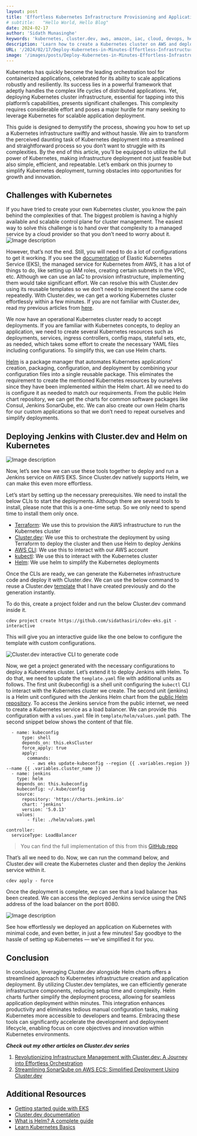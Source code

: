 ```yaml
---
layout: post
title: 'Effortless Kubernetes Infrastructure Provisioning and Application Deployment with Cluster.dev and Helm Charts'
# subtitle:   "Hello World, Hello Blog"
date: 2024-02-17
author: 'Sidath Munasinghe'
keywords: 'kubernetes, cluster.dev, aws, amazon, iac, cloud, devops, helm, sidath, munasinghe'
description: 'Learn how to create a Kubernetes cluster on AWS and deploy a Jenkins service via Helm within minutes using Cluster.dev'
URL: '/2024/02/17/Deploy-Kubernetes-in-Minutes-Effortless-Infrastructure-Creation-and-Application-Deployment-with-Cluster.dev-and-Helm-Charts/'
image: '/images/posts/Deploy-Kubernetes-in-Minutes-Effortless-Infrastructure-Creation-and-Application-Deployment-with-Cluster.dev-and-Helm-Charts/k8-with-helm.png'
---
```


Kubernetes has quickly become the leading orchestration tool for containerized applications, celebrated for its ability to scale applications robustly and resiliently. Its success lies in a powerful framework that adeptly handles the complex life cycles of distributed applications. Yet, deploying Kubernetes cluster infrastructure, essential for tapping into this platform’s capabilities, presents significant challenges. This complexity requires considerable effort and poses a major hurdle for many seeking to leverage Kubernetes for scalable application deployment.

This guide is designed to demystify the process, showing you how to set up a Kubernetes infrastructure swiftly and without hassle. We aim to transform the perceived daunting task of Kubernetes deployment into a streamlined and straightforward process so you don’t want to struggle with its complexities. By the end of this article, you’ll be equipped to utilize the full power of Kubernetes, making infrastructure deployment not just feasible but also simple, efficient, and repeatable. Let’s embark on this journey to simplify Kubernetes deployment, turning obstacles into opportunities for growth and innovation.

## Challenges with Kubernetes
If you have tried to create your own Kubernetes cluster, you know the pain behind the complexities of that. The biggest problem is having a highly available and scalable control plane for cluster management. The easiest way to solve this challenge is to hand over that complexity to a managed service by a cloud provider so that you don’t need to worry about it.
![Image description](https://dev-to-uploads.s3.amazonaws.com/uploads/articles/z1m55xa6e3fhkm5ue9vm.png)

However, that’s not the end. Still, you will need to do a lot of configurations to get it working. If you see the [documentation](https://docs.aws.amazon.com/eks/latest/userguide/getting-started.html) of Elastic Kubernetes Service (EKS), the managed service for Kubernetes from AWS, it has a lot of things to do, like setting up IAM roles, creating certain subnets in the VPC, etc. Although we can use an IaC to provision infrastructure, implementing them would take significant effort. We can resolve this with Cluster.dev using its reusable templates so we don’t need to implement the same code repeatedly. With Cluster.dev, we can get a working Kubernetes cluster effortlessly within a few minutes. If you are not familiar with Cluster.dev, read my previous articles from [here](https://aws.plainenglish.io/revolutionizing-infrastructure-management-with-cluster-dev-a-journey-into-effortless-orchestration-759b9379cebe).

We now have an operational Kubernetes cluster ready to accept deployments. If you are familiar with Kubernetes concepts, to deploy an application, we need to create several Kubernetes resources such as deployments, services, ingress controllers, config maps, stateful sets, etc, as needed, which takes some effort to create the necessary YAML files including configurations. To simplify this, we can use Helm charts.

[Helm](https://helm.sh/) is a package manager that automates Kubernetes applications' creation, packaging, configuration, and deployment by combining your configuration files into a single reusable package. This eliminates the requirement to create the mentioned Kubernetes resources by ourselves since they have been implemented within the Helm chart. All we need to do is configure it as needed to match our requirements. From the public Helm chart repository, we can get the charts for common software packages like Consul, Jenkins SonarQube, etc. We can also create our own Helm charts for our custom applications so that we don’t need to repeat ourselves and simplify deployments.

## Deploying Jenkins with Cluster.dev and Helm on Kubernetes

![Image description](https://dev-to-uploads.s3.amazonaws.com/uploads/articles/ig85dkbwukorl7429d80.png)

Now, let’s see how we can use these tools together to deploy and run a Jenkins service on AWS EKS. Since Cluster.dev natively supports Helm, we can make this even more effortless.

Let’s start by setting up the necessary prerequisites. We need to install the below CLIs to start the deployments. Although there are several tools to install, please note that this is a one-time setup. So we only need to spend time to install them only once.

- [Terraform](https://developer.hashicorp.com/terraform/tutorials/aws-get-started/install-cli): We use this to provision the AWS infrastructure to run the Kubernetes cluster
- [Cluster.dev](https://docs.cluster.dev/installation-upgrade/): We use this to orchestrate the deployment by using Terraform to deploy the cluster and then use Helm to deploy Jenkins
- [AWS CLI](https://docs.aws.amazon.com/cli/latest/userguide/getting-started-install.html): We use this to interact with our AWS account
- [kubectl](https://docs.aws.amazon.com/eks/latest/userguide/install-kubectl.html): We use this to interact with the Kubernetes cluster
- [Helm](https://helm.sh/docs/intro/install/): We use helm to simplify the Kubernetes deployments

Once the CLIs are ready, we can generate the Kubernetes infrastructure code and deploy it with Cluster.dev. We can use the below command to reuse a Cluster.dev [template](https://github.com/sidathasiri/cdev-eks) that I have created previously and do the generation instantly.

To do this, create a project folder and run the below Cluster.dev command inside it.

```
cdev project create https://github.com/sidathasiri/cdev-eks.git - interactive
```
This will give you an interactive guide like the one below to configure the template with custom configurations.

![Cluster.dev interactive CLI to generate code
](https://dev-to-uploads.s3.amazonaws.com/uploads/articles/8acq7712rc2l96luc1v4.png)

Now, we get a project generated with the necessary configurations to deploy a Kubernetes cluster. Let’s extend it to deploy Jenkins with Helm. To do that, we need to update the `template.yaml` file with additional units as follows. The first unit (kubeconfig) is a shell unit configuring the `kubectl` CLI to interact with the Kubernetes cluster we create. The second unit (jenkins) is a Helm unit configured with the Jenkins Helm chart from the [public Helm repository](https://charts.jenkins.io/). To access the Jenkins service from the public internet, we need to create a Kubernetes service as a load balancer. We can provide this configuration with a `values.yaml` file in `template/helm/values.yaml` path. The second snippet below shows the content of that file.

```
  - name: kubeconfig
      type: shell
      depends_on: this.eksCluster
      force_apply: true
      apply:
        commands:
          - aws eks update-kubeconfig --region {{ .variables.region }} --name {{ .variables.cluster_name }}
  - name: jenkins
    type: helm
    depends_on: this.kubeconfig
    kubeconfig: ~/.kube/config
    source:
      repository: 'https://charts.jenkins.io'
      chart: 'jenkins'
      version: '5.0.13'
    values:
        - file: ./helm/values.yaml
```

```
controller:
  serviceType: LoadBalancer
```

> You can find the full implementation of this from this [GitHub repo](https://github.com/sidathasiri/cdev-eks-jenkins)

That’s all we need to do. Now, we can run the command below, and Cluster.dev will create the Kubernetes cluster and then deploy the Jenkins service within it.

```
cdev apply - force
```
Once the deployment is complete, we can see that a load balancer has been created. We can access the deployed Jenkins service using the DNS address of the load balancer on the port 8080.

![Image description](https://dev-to-uploads.s3.amazonaws.com/uploads/articles/gbbd7ybu0hb1s5qps946.png)

See how effortlessly we deployed an application on Kubernetes with minimal code, and even better, in just a few minutes! Say goodbye to the hassle of setting up Kubernetes — we’ve simplified it for you.

## Conclusion
In conclusion, leveraging Cluster.dev alongside Helm charts offers a streamlined approach to Kubernetes infrastructure creation and application deployment. By utilizing Cluster.dev templates, we can efficiently generate infrastructure components, reducing setup time and complexity. Helm charts further simplify the deployment process, allowing for seamless application deployment within minutes. This integration enhances productivity and eliminates tedious manual configuration tasks, making Kubernetes more accessible to developers and teams. Embracing these tools can significantly accelerate the development and deployment lifecycle, enabling focus on core objectives and innovation within Kubernetes environments.

**_Check out my other articles on Cluster.dev series_**

1. [Revolutionizing Infrastructure Management with Cluster.dev: A Journey into Effortless Orchestration](https://medium.com/aws-in-plain-english/revolutionizing-infrastructure-management-with-cluster-dev-a-journey-into-effortless-orchestration-759b9379cebe)
2. [Streamlining SonarQube on AWS ECS: Simplified Deployment Using Cluster.dev](https://aws.plainenglish.io/streamlining-sonarqube-on-aws-ecs-simplified-deployment-using-cluster-dev-0b988536fff0)

## Additional Resources

- [Getting started guide with EKS](https://docs.aws.amazon.com/eks/latest/userguide/getting-started-console.html)
- [Cluster.dev documentation](https://docs.cluster.dev/)
- [What is Helm? A complete guide](https://circleci.com/blog/what-is-helm/)
- [Learn Kubernetes Basics](https://kubernetes.io/docs/tutorials/kubernetes-basics/)